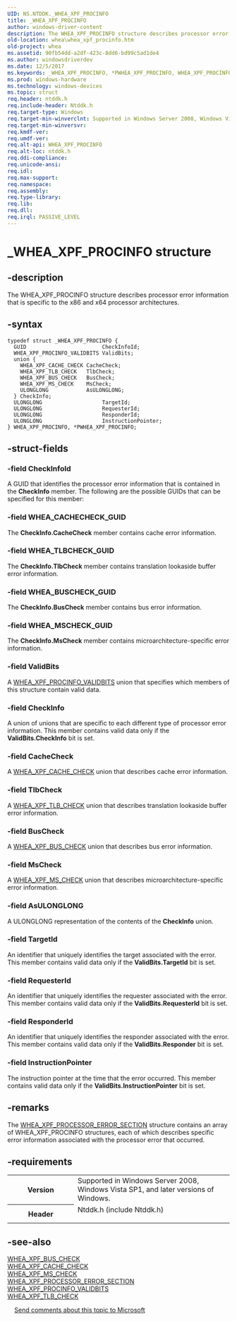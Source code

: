 ```yaml
---
UID: NS.NTDDK._WHEA_XPF_PROCINFO
title: _WHEA_XPF_PROCINFO
author: windows-driver-content
description: The WHEA_XPF_PROCINFO structure describes processor error information that is specific to the x86 and x64 processor architectures.
old-location: whea\whea_xpf_procinfo.htm
old-project: whea
ms.assetid: 90fb54dd-a2df-423c-8dd6-bd99c5ad1de4
ms.author: windowsdriverdev
ms.date: 12/5/2017
ms.keywords: _WHEA_XPF_PROCINFO, *PWHEA_XPF_PROCINFO, WHEA_XPF_PROCINFO
ms.prod: windows-hardware
ms.technology: windows-devices
ms.topic: struct
req.header: ntddk.h
req.include-header: Ntddk.h
req.target-type: Windows
req.target-min-winverclnt: Supported in Windows Server 2008, Windows Vista SP1, and later versions of Windows.
req.target-min-winversvr: 
req.kmdf-ver: 
req.umdf-ver: 
req.alt-api: WHEA_XPF_PROCINFO
req.alt-loc: ntddk.h
req.ddi-compliance: 
req.unicode-ansi: 
req.idl: 
req.max-support: 
req.namespace: 
req.assembly: 
req.type-library: 
req.lib: 
req.dll: 
req.irql: PASSIVE_LEVEL
---
```


# _WHEA_XPF_PROCINFO structure



## -description
The WHEA_XPF_PROCINFO structure describes processor error information that is specific to the x86 and x64 processor architectures.


## -syntax

````
typedef struct _WHEA_XPF_PROCINFO {
  GUID                        CheckInfoId;
  WHEA_XPF_PROCINFO_VALIDBITS ValidBits;
  union {
    WHEA_XPF_CACHE_CHECK CacheCheck;
    WHEA_XPF_TLB_CHECK   TlbCheck;
    WHEA_XPF_BUS_CHECK   BusCheck;
    WHEA_XPF_MS_CHECK    MsCheck;
    ULONGLONG            AsULONGLONG;
  } CheckInfo;
  ULONGLONG                   TargetId;
  ULONGLONG                   RequesterId;
  ULONGLONG                   ResponderId;
  ULONGLONG                   InstructionPointer;
} WHEA_XPF_PROCINFO, *PWHEA_XPF_PROCINFO;
````


## -struct-fields

### -field CheckInfoId

A GUID that identifies the processor error information that is contained in the <b>CheckInfo</b> member. The following are the possible GUIDs that can be specified for this member:


### -field WHEA_CACHECHECK_GUID

The <b>CheckInfo.CacheCheck</b> member contains cache error information.

### -field WHEA_TLBCHECK_GUID

The <b>CheckInfo.TlbCheck</b> member contains translation lookaside buffer error information.

### -field WHEA_BUSCHECK_GUID

The <b>CheckInfo.BusCheck</b> member contains bus error information.

### -field WHEA_MSCHECK_GUID

The <b>CheckInfo.MsCheck</b> member contains microarchitecture-specific error information.
</dd>
</dl>

### -field ValidBits

A <a href="whea.whea_xpf_procinfo_validbits">WHEA_XPF_PROCINFO_VALIDBITS</a> union that specifies which members of this structure contain valid data.

### -field CheckInfo

A union of unions that are specific to each different type of processor error information.
This member contains valid data only if the <b>ValidBits.CheckInfo</b> bit is set.



### -field CacheCheck

A <a href="whea.whea_xpf_cache_check">WHEA_XPF_CACHE_CHECK</a> union that describes cache error information. 

### -field TlbCheck

A <a href="whea.whea_xpf_tlb_check">WHEA_XPF_TLB_CHECK</a> union that describes translation lookaside buffer error information. 

### -field BusCheck

A <a href="whea.whea_xpf_bus_check">WHEA_XPF_BUS_CHECK</a> union that describes bus error information.

### -field MsCheck

A <a href="whea.whea_xpf_ms_check">WHEA_XPF_MS_CHECK</a> union that describes microarchitecture-specific error information. 

### -field AsULONGLONG

A ULONGLONG representation of the contents of the <b>CheckInfo</b> union.
</dd>
</dl>

### -field TargetId

An identifier that uniquely identifies the target associated with the error.
This member contains valid data only if the <b>ValidBits.TargetId</b> bit is set.

### -field RequesterId

An identifier that uniquely identifies the requester associated with the error.
This member contains valid data only if the <b>ValidBits.RequesterId</b> bit is set.

### -field ResponderId

An identifier that uniquely identifies the responder associated with the error.
This member contains valid data only if the <b>ValidBits.Responder</b> bit is set.

### -field InstructionPointer

The instruction pointer at the time that the error occurred.
This member contains valid data only if the <b>ValidBits.InstructionPointer</b> bit is set.

## -remarks
The <a href="..\ntddk\ns-ntddk-whea_xpf_processor_error_section.md">WHEA_XPF_PROCESSOR_ERROR_SECTION</a> structure contains an array of WHEA_XPF_PROCINFO structures, each of which describes specific error information associated with the processor error that occurred.

## -requirements
<table>
<tr>
<th width="30%">
Version
</th>
<td width="70%">
Supported in Windows Server 2008, Windows Vista SP1, and later versions of Windows.

</td>
</tr>
<tr>
<th width="30%">
Header
</th>
<td width="70%">
<dl>
<dt>Ntddk.h (include Ntddk.h)</dt>
</dl>
</td>
</tr>
</table>

## -see-also
<dl>
<dt>
<a href="whea.whea_xpf_bus_check">WHEA_XPF_BUS_CHECK</a>
</dt>
<dt>
<a href="whea.whea_xpf_cache_check">WHEA_XPF_CACHE_CHECK</a>
</dt>
<dt>
<a href="whea.whea_xpf_ms_check">WHEA_XPF_MS_CHECK</a>
</dt>
<dt>
<a href="..\ntddk\ns-ntddk-whea_xpf_processor_error_section.md">WHEA_XPF_PROCESSOR_ERROR_SECTION</a>
</dt>
<dt>
<a href="whea.whea_xpf_procinfo_validbits">WHEA_XPF_PROCINFO_VALIDBITS</a>
</dt>
<dt>
<a href="whea.whea_xpf_tlb_check">WHEA_XPF_TLB_CHECK</a>
</dt>
</dl>
 
 
<a href="mailto:wsddocfb@microsoft.com?subject=Documentation%20feedback [whea\whea]:%20WHEA_XPF_PROCINFO structure%20 RELEASE:%20(12/5/2017)&amp;body=%0A%0APRIVACY STATEMENT%0A%0AWe use your feedback to improve the documentation. We don't use your email address for any other purpose, and we'll remove your email address from our system after the issue that you're reporting is fixed. While we're working to fix this issue, we might send you an email message to ask for more info. Later, we might also send you an email message to let you know that we've addressed your feedback.%0A%0AFor more info about Microsoft's privacy policy, see http://privacy.microsoft.com/en-us/default.aspx." title="Send comments about this topic to Microsoft">Send comments about this topic to Microsoft</a>
